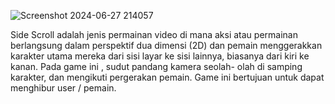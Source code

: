 ![Screenshot 2024-06-27 214057](https://github.com/josearmandoo/SideScrollZombieV/assets/158987205/93329510-cdb9-484e-89d1-f97f87ed905b)


Side Scroll adalah jenis permainan video di mana aksi atau permainan berlangsung dalam perspektif dua dimensi (2D) dan pemain menggerakkan karakter utama mereka dari sisi layar ke sisi lainnya, biasanya dari kiri ke kanan.
Pada game ini , sudut pandang kamera seolah- olah di samping karakter, dan mengikuti pergerakan pemain.
Game ini bertujuan untuk dapat menghibur user / pemain.
